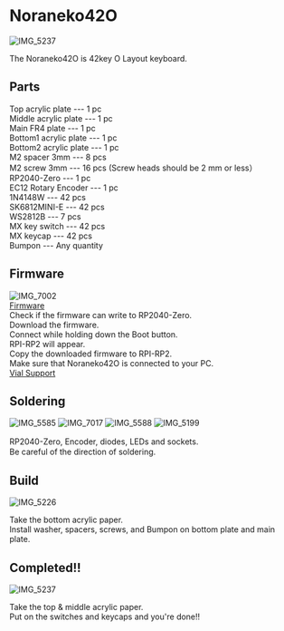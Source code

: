 # Noraneko42O  
![IMG_5237](https://github.com/user-attachments/assets/844ce284-39c5-4f6e-93d3-a82ac4afc536)

The Noraneko42O is 42key O Layout keyboard.  

## Parts  

Top acrylic plate --- 1 pc  
Middle acrylic plate --- 1 pc   
Main FR4 plate --- 1 pc  
Bottom1 acrylic plate --- 1 pc    
Bottom2 acrylic plate --- 1 pc  
M2 spacer 3mm --- 8 pcs  
M2 screw 3mm --- 16 pcs  (Screw heads should be 2 mm or less）  
RP2040-Zero --- 1 pc   
EC12 Rotary Encoder --- 1 pc   
1N4148W --- 42 pcs   
SK6812MINI-E --- 42 pcs  
WS2812B --- 7 pcs  
MX key switch --- 42 pcs   
MX keycap  --- 42 pcs  
Bumpon --- Any quantity 

## Firmware
![IMG_7002](https://user-images.githubusercontent.com/5214078/201300486-a19fce27-7261-4fac-a14e-f837b712de54.jpeg)    
[Firmware](https://github.com/darakuneko/Noraneko/raw/main/noraneko42o/v1.0/firmware/noraneko42o_vial.uf2)    
Check if the firmware can write to RP2040-Zero.  
Download the firmware.   
Connect while holding down the Boot button.  
RPI-RP2 will appear.  
Copy the downloaded firmware to RPI-RP2.  
Make sure that Noraneko42O is connected to your PC.   
[Vial Support](https://get.vial.today/)  

## Soldering
![IMG_5585](https://user-images.githubusercontent.com/5214078/196370976-1ae8f0df-43c9-4802-8a62-8c840f756a45.png)
![IMG_7017](https://user-images.githubusercontent.com/5214078/201293813-f836e7c0-ed6d-4031-ab17-09eea528efa6.jpg)
![IMG_5588](https://user-images.githubusercontent.com/5214078/196371378-a40fc202-53ea-49b4-a9e6-ca88323a2bc1.png)
![IMG_5199](https://github.com/user-attachments/assets/2b4c0a1f-b1cd-4eeb-acc5-386894053864)

RP2040-Zero, Encoder, diodes, LEDs and sockets.　  
Be careful of the direction of soldering.  

## Build
![IMG_5226](https://github.com/user-attachments/assets/680c2798-0195-49b1-9312-da87c634edfe)

Take the bottom acrylic paper.    
Install washer, spacers, screws, and Bumpon on bottom plate and main plate.    

## Completed!!
![IMG_5237](https://github.com/user-attachments/assets/844ce284-39c5-4f6e-93d3-a82ac4afc536)

Take the top & middle acrylic paper.  
Put on the switches and keycaps and you're done!!
